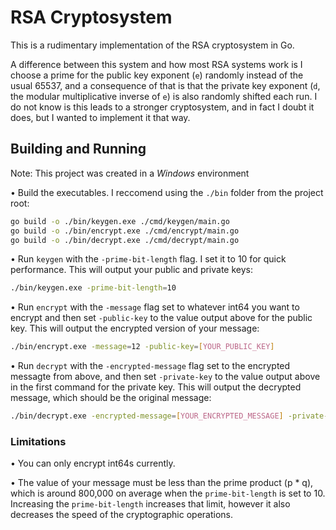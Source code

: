 # RSA Cryptosystem

This is a rudimentary implementation of the RSA cryptosystem in Go.

A difference between this system and how most RSA systems work is I choose a prime for the public key exponent (`e`) randomly instead of the usual 65537, and a consequence of that is that the private key exponent (`d`, the modular multiplicative inverse of `e`) is also randomly shifted each run. I do not know is this leads to a stronger cryptosystem, and in fact I doubt it does, but I wanted to implement it that way.

## Building and Running

Note: This project was created in a *Windows* environment

• Build the executables. I reccomend using the `./bin` folder from the project root:
```bash
go build -o ./bin/keygen.exe ./cmd/keygen/main.go
go build -o ./bin/encrypt.exe ./cmd/encrypt/main.go
go build -o ./bin/decrypt.exe ./cmd/decrypt/main.go
```
• Run `keygen` with the `-prime-bit-length` flag. I set it to 10 for quick performance. This will output your public and private keys:
```bash
./bin/keygen.exe -prime-bit-length=10
```
• Run `encrypt` with the `-message` flag set to whatever int64 you want to encrypt and then set `-public-key` to the value output above for the public key. This will output the encrypted version of your message:
```bash
./bin/encrypt.exe -message=12 -public-key=[YOUR_PUBLIC_KEY]
```
• Run `decrypt` with the `-encrypted-message` flag set to the encrypted messagte from above, and then set `-private-key` to the value output above in the first command for the private key. This will output the decrypted message, which should be the original message:
```bash
./bin/decrypt.exe -encrypted-message=[YOUR_ENCRYPTED_MESSAGE] -private-key=[YOUR_PRIVATE_KEY]
```

### Limitations

• You can only encrypt int64s currently.

• The value of your message must be less than the prime product (p * q), which is around 800,000 on average when the `prime-bit-length` is set to 10. Increasing the `prime-bit-length` increases that limit, however it also decreases the speed of the cryptographic operations.
